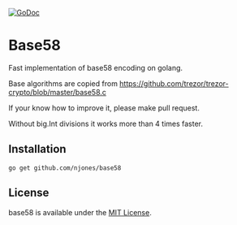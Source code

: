 [![GoDoc](https://godoc.org/github.com/njones/base58?status.svg)](https://godoc.org/github.com/njones/base58)

# Base58

Fast implementation of base58 encoding on golang.

Base algorithms are copied from https://github.com/trezor/trezor-crypto/blob/master/base58.c

If your know how to improve it, please make pull request.

Without big.Int divisions it works more than 4 times faster.

## Installation

    go get github.com/njones/base58

## License

base58 is available under the [MIT License](https://opensource.org/licenses/MIT).